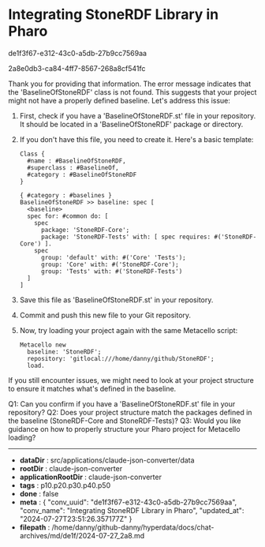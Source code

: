 # Integrating StoneRDF Library in Pharo

de1f3f67-e312-43c0-a5db-27b9cc7569aa

2a8e0db3-ca84-4ff7-8567-268a8cf541fc

 Thank you for providing that information. The error message indicates that the 'BaselineOfStoneRDF' class is not found. This suggests that your project might not have a properly defined baseline. Let's address this issue:

1. First, check if you have a 'BaselineOfStoneRDF.st' file in your repository. It should be located in a 'BaselineOfStoneRDF' package or directory.

2. If you don't have this file, you need to create it. Here's a basic template:

   ```smalltalk
   Class {
     #name : #BaselineOfStoneRDF,
     #superclass : #BaselineOf,
     #category : #BaselineOfStoneRDF
   }

   { #category : #baselines }
   BaselineOfStoneRDF >> baseline: spec [
     <baseline>
     spec for: #common do: [
       spec 
         package: 'StoneRDF-Core';
         package: 'StoneRDF-Tests' with: [ spec requires: #('StoneRDF-Core') ].
       spec 
         group: 'default' with: #('Core' 'Tests');
         group: 'Core' with: #('StoneRDF-Core');
         group: 'Tests' with: #('StoneRDF-Tests')
     ]
   ]
   ```

3. Save this file as 'BaselineOfStoneRDF.st' in your repository.

4. Commit and push this new file to your Git repository.

5. Now, try loading your project again with the same Metacello script:

   ```smalltalk
   Metacello new
     baseline: 'StoneRDF';
     repository: 'gitlocal:///home/danny/github/StoneRDF';
     load.
   ```

If you still encounter issues, we might need to look at your project structure to ensure it matches what's defined in the baseline.

Q1: Can you confirm if you have a 'BaselineOfStoneRDF.st' file in your repository?
Q2: Does your project structure match the packages defined in the baseline (StoneRDF-Core and StoneRDF-Tests)?
Q3: Would you like guidance on how to properly structure your Pharo project for Metacello loading?

---

* **dataDir** : src/applications/claude-json-converter/data
* **rootDir** : claude-json-converter
* **applicationRootDir** : claude-json-converter
* **tags** : p10.p20.p30.p40.p50
* **done** : false
* **meta** : {
  "conv_uuid": "de1f3f67-e312-43c0-a5db-27b9cc7569aa",
  "conv_name": "Integrating StoneRDF Library in Pharo",
  "updated_at": "2024-07-27T23:51:26.357177Z"
}
* **filepath** : /home/danny/github-danny/hyperdata/docs/chat-archives/md/de1f/2024-07-27_2a8.md